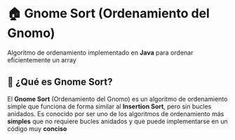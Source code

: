 # 🏠 Gnome Sort (Ordenamiento del Gnomo)

Algoritmo de ordenamiento implementado en **Java** para ordenar eficientemente un array

## 🧐 ¿Qué es Gnome Sort?

El **Gnome Sort** (Ordenamiento del Gnomo) es un algoritmo de ordenamiento simple que funciona de forma similar al **Insertion Sort**, pero sin bucles anidados. Es conocido por ser uno de los algoritmos de ordenamiento más **simples** que no requiere bucles anidados y que puede implementarse en un código muy **conciso**
